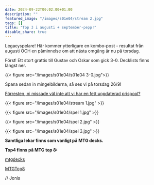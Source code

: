 ```yaml
---
date: 2024-09-22T00:02:00+01:00
description: ""
featured_image: "/images/s01e04/stream 2.jpg"
tags: []
title: "Top 3 i augusti + september-pepp!"
disable_share: true
---
```


Legacyspelare! Här kommer ytterligare en kombo-post - resultat från augusti OCH en påminnelse om att nästa omgång är nu på torsdag.  

Först! Ett stort grattis till Gustav och Oskar som gick 3-0. Decklists finns längst ner.


{{< figure src="/images/s01e04/s01e04 3-0.jpg">}}



Spana sedan in mingelbilderna, så ses vi på torsdag 26/9!

[Förresten, ni missade väl inte att vi har en fett uppdaterad prispool?](https://legacyligan.se/post/prizepool/)



{{< figure src="/images/s01e04/stream 1.jpg" >}}


{{< figure src="/images/s01e04/spel 1.jpg" >}}


{{< figure src="/images/s01e04/spel 2.jpg" >}}


{{< figure src="/images/s01e04/spel 3.jpg" >}}



**Samtliga lekar finns som vanligt på MTG decks.**

**Top4 finns på MTG top 8:** 

[mtgdecks](https://mtgdecks.net/Legacy/legacyligan-season-1-round-4-alara-games-trollhattan-sweden-tournament-168895)


[MTGTop8](https://www.mtgtop8.com/event?e=59078&f=LE)





// Jonis  

